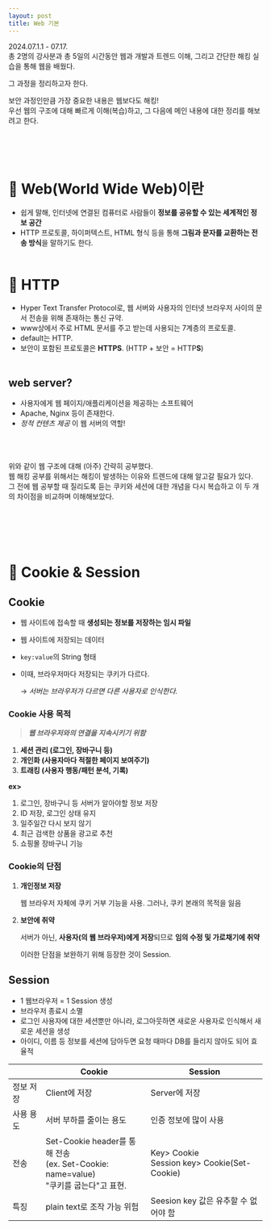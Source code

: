 ```yaml
---
layout: post
title: Web 기본 
---
```


2024.07.1.1 - 07.17. <br>
총 2명의 강사분과 총 5일의 시간동안 웹과 개발과 트렌드 이해, 그리고 간단한 해킹 실습을 통해 웹을 배웠다.

그 과정을 정리하고자 한다.

보안 과정인만큼 가장 중요한 내용은 웹보다도 해킹!<br>
우선 웹의 구조에 대해 빠르게 이해(복습)하고, 그 다음에 메인 내용에 대한 정리를 해보려고 한다.

<br><br><br>

# 🤔 Web(World Wide Web)이란
- 쉽게 말해, 인터넷에 연결된 컴퓨터로 사람들이 **정보를 공유할 수 있는 세계적인 정보 공간**
- HTTP 프로토콜, 하이퍼텍스트, HTML 형식 등을 통해 **그림과 문자를 교환하는 전송 방식**을 말하기도 한다.
<br><br>

# 🤔 HTTP
- Hyper Text Transfer Protocol로, 웹 서버와 사용자의 인터넷 브라우저 사이의 문서 전송을 위해 존재하는 통신 규약.
- www상에서 주로 HTML 문서를 주고 받는데 사용되는 7계층의 프로토콜.
- default는 HTTP.
- 보안이 포함된 프로토콜은 **HTTPS**. (HTTP + 보안 = HTTP**S**)
<br><br>

## web server?
- 사용자에게 웹 페이지/애플리케이션을 제공하는 소프트웨어
- Apache, Nginx 등이 존재한다.
- _정적 컨텐츠 제공_ 이 웹 서버의 역할!
<br><br><br><br>

위와 같이 웹 구조에 대해 (아주) 간략히 공부했다. <br>
웹 해킹 공부를 위해서는 해킹이 발생하는 이유와 트렌드에 대해 알고갈 필요가 있다.<br>
그 전에 웹 공부할 때 질리도록 듣는 쿠키와 세션에 대한 개념을 다시 복습하고 이 두 개의 차이점을 비교하며 이해해보았다.<br><br><br><br><br><br>


# 🍪 Cookie & Session

## **Cookie**

- 웹 사이트에 접속할 때 **생성되는 정보를 저장하는 임시 파일**
- 웹 사이트에 저장되는 데이터
- `key:value`의 String 형태
- 이때, 브라우저마다 저장되는 쿠키가 다르다.
    
    → *서버는 브라우저가 다르면 다른 사용자로 인식한다.*
    

### Cookie 사용 목적

> ***웹 브라우저와의 연결을 지속시키기 위함***
> 
1. **세션 관리 (로그인, 장바구니 등)**
2. **개인화 (사용자마다 적절한 페이지 보여주기)**
3. **트래킹 (사용자 행동/패턴 분석, 기록)**

**ex>**

1. 로그인, 장바구니 등 서버가 알아야할 정보 저장
2. ID 저장, 로그인 상태 유지
3. 일주일간 다시 보지 않기
4. 최근 검색한 상품을 광고로 추천
5. 쇼핑몰 장바구니 기능

### Cookie의 단점

1. **개인정보 저장**
    
    웹 브라우저 자체에 쿠키 거부 기능을 사용. 그러나, 쿠키 본래의 목적을 잃음
    
2. **보안에 취약**
    
    서버가 아닌, **사용자(의 웹 브라우저)에게 저장**되므로 **임의 수정 및 가로채기에 취약**
    
    이러한 단점을 보완하기 위해 등장한 것이 Session.
    

## **Session**

- 1 웹브라우저 = 1 Session 생성
- 브라우저 종료시 소멸
- 로그인 사용자에 대한 세션뿐만 아니라, 로그아웃하면 새로운 사용자로 인식해서 새로운 세션을 생성
- 아이디, 이름 등 정보를 세션에 담아두면 요청 때마다 DB를 들리지 않아도 되어 효율적

|  | Cookie | Session |
| --- | --- | --- |
| 정보 저장 | Client에 저장 | Server에 저장 |
| 사용 용도 | 서버 부하를 줄이는 용도 | 인증 정보에 많이 사용 |
| 전송 | Set-Cookie header를 통해 전송<br> (ex. Set-Cookie: name=value)<br> "쿠키를 굽는다"고 표현. | Key> Cookie<br> Session key> Cookie(Set-Cookie) |
| 특징 | plain text로 조작 가능 위험 | Seesion key 값은 유추할 수 없어야 함 |